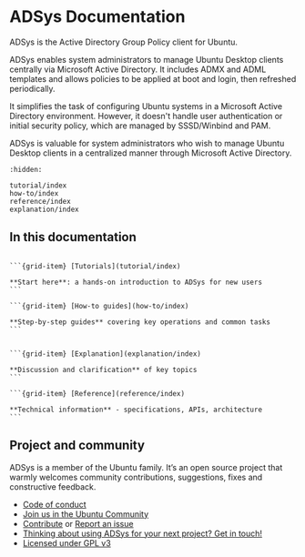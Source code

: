 # ADSys Documentation

ADSys is the Active Directory Group Policy client for Ubuntu.

ADSys enables system administrators to manage Ubuntu Desktop clients centrally via Microsoft Active Directory. It includes ADMX and ADML templates and allows policies to be applied at boot and login, then refreshed periodically.

It simplifies the task of configuring Ubuntu systems in a Microsoft Active Directory environment. However, it doesn't handle user authentication or initial security policy, which are managed by SSSD/Winbind and PAM.

ADSys is valuable for system administrators who wish to manage Ubuntu Desktop clients in a centralized manner through Microsoft Active Directory.

```{toctree}
:hidden:

tutorial/index
how-to/index
reference/index
explanation/index
```

## In this documentation

````{grid} 1 1 2 2

```{grid-item} [Tutorials](tutorial/index)

**Start here**: a hands-on introduction to ADSys for new users
```

```{grid-item} [How-to guides](how-to/index)

**Step-by-step guides** covering key operations and common tasks
```

````

````{grid} 1 1 2 2

```{grid-item} [Explanation](explanation/index)

**Discussion and clarification** of key topics
```

```{grid-item} [Reference](reference/index)

**Technical information** - specifications, APIs, architecture
```

````

## Project and community

ADSys is a member of the Ubuntu family. It’s an open source project that warmly welcomes community contributions, suggestions, fixes and constructive feedback.

* [Code of conduct](https://ubuntu.com/community/code-of-conduct)
* [Join us in the Ubuntu Community](https://discourse.ubuntu.com/c/desktop/8)
* [Contribute](https://github.com/ubuntu/adsys/blob/main/CONTRIBUTING.md) or [Report an issue](https://github.com/ubuntu/adsys/issues/new)
* [Thinking about using ADSys for your next project? Get in touch!](https://ubuntu.com/contact-us/form?product=generic-contact-us)
* [Licensed under GPL v3](https://github.com/ubuntu/adsys/blob/main/LICENSE)
